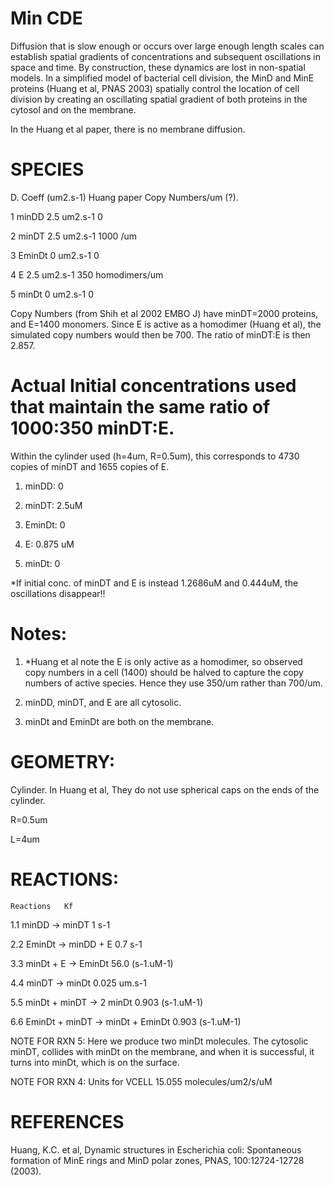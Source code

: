 # Min CDE

Diffusion that is slow enough or occurs over large enough length scales can establish spatial gradients of concentrations and subsequent oscillations in space and time. By construction, these dynamics are lost in non-spatial models. In a simplified model of bacterial cell division, the MinD and MinE proteins (Huang et al, PNAS 2003) spatially control the location of cell division by creating an oscillating spatial gradient of both proteins in the cytosol and on the membrane. 

In the Huang et al paper, there is no membrane diffusion.	

# SPECIES     	
D. Coeff (um2.s-1)	Huang paper Copy Numbers/um (?).	


1	minDD	      	  2.5 um2.s-1  		0

2	minDT	     	   2.5 um2.s-1		1000 /um

3	EminDt  	    0 um2.s-1		0

4	E	           2.5 um2.s-1		350 homodimers/um	

5	minDt	   	   0 um2.s-1		0

Copy Numbers (from Shih et al 2002 EMBO J) have minDT=2000 proteins, and E=1400 monomers. Since E is active as a homodimer (Huang et al), the simulated copy numbers would then be 700. The ratio of minDT:E is then 2.857.

# Actual Initial concentrations used that maintain the same ratio of 1000:350 minDT:E. 
Within the cylinder used (h=4um, R=0.5um), this corresponds to 4730 copies of minDT and 1655 copies of E. 

1. minDD: 0

2. minDT: 2.5uM

3. EminDt: 0

4. E: 0.875 uM

5. minDt: 0

*If initial conc. of minDT and E is instead 1.2686uM and 0.444uM, the oscillations disappear!!


# Notes:
1. *Huang et al note the E is only active as a homodimer, so observed copy numbers in a cell (1400) should be halved to capture the copy numbers of active species. Hence they use 350/um rather than 700/um. 

2. minDD, minDT, and E are all cytosolic.
3. minDt and EminDt are both on the membrane.

# GEOMETRY: 
Cylinder. In Huang et al, They do not use spherical caps on the ends of the cylinder.

R=0.5um

L=4um


# REACTIONS:

	Reactions	Kf	
	
1.1	minDD -> minDT	                      1 s-1		

2.2	EminDt -> minDD + E	                  0.7 s-1		

3.3	minDt + E -> EminDt	                  56.0 (s-1.uM-1)	

4.4	minDT -> minDt	                      0.025 um.s-1	

5.5	minDt + minDT -> 2 minDt	            0.903 (s-1.uM-1)		

6.6	EminDt + minDT -> minDt + EminDt	    0.903 (s-1.uM-1)	



NOTE FOR RXN 5: Here we produce two minDt molecules. The cytosolic minDT, collides with minDt on the membrane, and when it is successful, it turns into minDt, which is on the surface.

NOTE FOR RXN 4: Units for VCELL 15.055 molecules/um2/s/uM





# REFERENCES
Huang, K.C. et al, Dynamic structures in Escherichia coli: Spontaneous formation of MinE rings and MinD polar zones, PNAS, 100:12724-12728 (2003).
